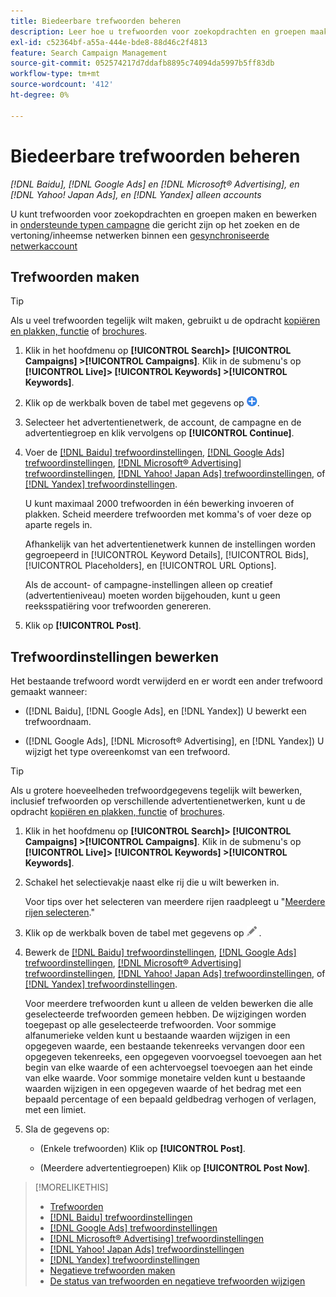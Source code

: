 ```yaml
---
title: Biedeerbare trefwoorden beheren
description: Leer hoe u trefwoorden voor zoekopdrachten en groepen maakt en beheert.
exl-id: c52364bf-a55a-444e-bde8-88d46c2f4813
feature: Search Campaign Management
source-git-commit: 052574217d7ddafb8895c74094da5997b5ff83db
workflow-type: tm+mt
source-wordcount: '412'
ht-degree: 0%

---
```


# Biedeerbare trefwoorden beheren

*[!DNL Baidu], [!DNL Google Ads] en [!DNL Microsoft® Advertising], en [!DNL Yahoo! Japan Ads], en [!DNL Yandex] alleen accounts*

U kunt trefwoorden voor zoekopdrachten en groepen maken en bewerken in [ondersteunde typen campagne](/help/search-social-commerce/introduction/supported-inventory.md) die gericht zijn op het zoeken en de vertoning/inheemse netwerken binnen een [gesynchroniseerde netwerkaccount](/help/search-social-commerce/campaign-management/accounts/ad-network-account-about.md)

## Trefwoorden maken

>[!TIP]
>
>Als u veel trefwoorden tegelijk wilt maken, gebruikt u de opdracht [kopiëren en plakken, functie](/help/search-social-commerce/campaign-management/campaigns/copy-paste.md) of [brochures](/help/search-social-commerce/campaign-management/bulksheets/bulksheet-about.md).

1. Klik in het hoofdmenu op **[!UICONTROL Search]> [!UICONTROL Campaigns] >[!UICONTROL Campaigns]**. Klik in de submenu&#39;s op **[!UICONTROL Live]> [!UICONTROL Keywords] >[!UICONTROL Keywords]**.

1. Klik op de werkbalk boven de tabel met gegevens op ![Maken](/help/search-social-commerce/assets/add.png "Maken").

1. Selecteer het advertentienetwerk, de account, de campagne en de advertentiegroep en klik vervolgens op **[!UICONTROL Continue]**.

1. Voer de [[!DNL Baidu] trefwoordinstellingen](keyword-settings-baidu.md), [[!DNL Google Ads] trefwoordinstellingen](keyword-settings-google.md), [[!DNL Microsoft® Advertising] trefwoordinstellingen](keyword-settings-microsoft.md), [[!DNL Yahoo! Japan Ads] trefwoordinstellingen](keyword-settings-yahoo-japan.md), of [[!DNL Yandex] trefwoordinstellingen](keyword-settings-yandex.md).

   U kunt maximaal 2000 trefwoorden in één bewerking invoeren of plakken. Scheid meerdere trefwoorden met komma&#39;s of voer deze op aparte regels in.

   Afhankelijk van het advertentienetwerk kunnen de instellingen worden gegroepeerd in [!UICONTROL Keyword Details], [!UICONTROL Bids], [!UICONTROL Placeholders], en [!UICONTROL URL Options].

   Als de account- of campagne-instellingen alleen op creatief (advertentieniveau) moeten worden bijgehouden, kunt u geen reeksspatiëring voor trefwoorden genereren.

1. Klik op **[!UICONTROL Post]**.

## Trefwoordinstellingen bewerken

Het bestaande trefwoord wordt verwijderd en er wordt een ander trefwoord gemaakt wanneer:

* ([!DNL Baidu], [!DNL Google Ads], en [!DNL Yandex]) U bewerkt een trefwoordnaam.

* ([!DNL Google Ads], [!DNL Microsoft® Advertising], en [!DNL Yandex]) U wijzigt het type overeenkomst van een trefwoord.

>[!TIP]
>
>Als u grotere hoeveelheden trefwoordgegevens tegelijk wilt bewerken, inclusief trefwoorden op verschillende advertentienetwerken, kunt u de opdracht [kopiëren en plakken, functie](/help/search-social-commerce/campaign-management/campaigns/copy-paste.md) of [brochures](/help/search-social-commerce/campaign-management/bulksheets/bulksheet-about.md).

1. Klik in het hoofdmenu op **[!UICONTROL Search]> [!UICONTROL Campaigns] >[!UICONTROL Campaigns]**. Klik in de submenu&#39;s op **[!UICONTROL Live]> [!UICONTROL Keywords] >[!UICONTROL Keywords]**.

1. Schakel het selectievakje naast elke rij die u wilt bewerken in.

   Voor tips over het selecteren van meerdere rijen raadpleegt u &quot;[Meerdere rijen selecteren](/help/search-social-commerce/common-tasks/navigation-editing-selection/multiple-rows-select.md).&quot;

1. Klik op de werkbalk boven de tabel met gegevens op ![Bewerken](/help/search-social-commerce/assets/edit.png "Bewerken") .

1. Bewerk de [[!DNL Baidu] trefwoordinstellingen](keyword-settings-baidu.md), [[!DNL Google Ads] trefwoordinstellingen](keyword-settings-google.md), [[!DNL Microsoft® Advertising] trefwoordinstellingen](keyword-settings-microsoft.md), [[!DNL Yahoo! Japan Ads] trefwoordinstellingen](keyword-settings-yahoo-japan.md), of [[!DNL Yandex] trefwoordinstellingen](keyword-settings-yandex.md).

   Voor meerdere trefwoorden kunt u alleen de velden bewerken die alle geselecteerde trefwoorden gemeen hebben. De wijzigingen worden toegepast op alle geselecteerde trefwoorden. Voor sommige alfanumerieke velden kunt u bestaande waarden wijzigen in een opgegeven waarde, een bestaande tekenreeks vervangen door een opgegeven tekenreeks, een opgegeven voorvoegsel toevoegen aan het begin van elke waarde of een achtervoegsel toevoegen aan het einde van elke waarde. Voor sommige monetaire velden kunt u bestaande waarden wijzigen in een opgegeven waarde of het bedrag met een bepaald percentage of een bepaald geldbedrag verhogen of verlagen, met een limiet.

1. Sla de gegevens op:

   * (Enkele trefwoorden) Klik op **[!UICONTROL Post]**.

   * (Meerdere advertentiegroepen) Klik op **[!UICONTROL Post Now]**.

>[!MORELIKETHIS]
>
>* [Trefwoorden](keyword-about.md)
>* [[!DNL Baidu] trefwoordinstellingen](keyword-settings-baidu.md)
>* [[!DNL Google Ads] trefwoordinstellingen](keyword-settings-google.md)
>* [[!DNL Microsoft® Advertising] trefwoordinstellingen](keyword-settings-microsoft.md)
>* [[!DNL Yahoo! Japan Ads] trefwoordinstellingen](keyword-settings-yahoo-japan.md)
>* [[!DNL Yandex] trefwoordinstellingen](keyword-settings-yandex.md)
>* [Negatieve trefwoorden maken](/help/search-social-commerce/campaign-management/campaigns/keyword-negative-create.md)
>* [De status van trefwoorden en negatieve trefwoorden wijzigen](keyword-status-edit.md)
